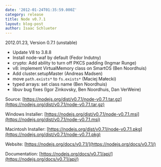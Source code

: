 ```yaml
---
date: '2012-01-24T01:35:59.000Z'
category: release
title: Node v0.7.1
layout: blog-post
author: Isaac Schlueter
---
```


2012.01.23, Version 0.7.1 (unstable)

- Update V8 to 3.8.8
- Install node-waf by default (Fedor Indutny)
- crypto: Add ability to turn off PKCS padding (Ingmar Runge)
- v8: implement VirtualMemory class on SmartOS (Ben Noordhuis)
- Add cluster.setupMaster (Andreas Madsen)
- move `path.exists*` to `fs.exists*` (Maciej Małecki)
- typed arrays: set class name (Ben Noordhuis)
- libuv bug fixes (Igor Zinkovsky, Ben Noordhuis, Dan VerWeire)

Source: [https://nodejs.org/dist/v0.7.1/node-v0.7.1.tar.gz](https://nodejs.org/dist/v0.7.1/node-v0.7.1.tar.gz)

Windows Installer: [https://nodejs.org/dist/v0.7.1/node-v0.7.1.msi](https://nodejs.org/dist/v0.7.1/node-v0.7.1.msi)

Macintosh Installer: [https://nodejs.org/dist/v0.7.1/node-v0.7.1.pkg](https://nodejs.org/dist/v0.7.1/node-v0.7.1.pkg)

Website: [https://nodejs.org/docs/v0.7.1/](https://nodejs.org/docs/v0.7.1/)

Documentation: [https://nodejs.org/docs/v0.7.1/api/](https://nodejs.org/docs/v0.7.1/api/)
